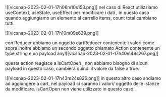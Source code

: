 ![[vlcsnap-2023-02-01-17h06m10s153.png]]
nel caso di React utilizziamo useContext, useState, useEffect per modificare i dati , in questo caso quando aggiungiamo un elemento al carrello  items, count total cambiano tutti.

![[vlcsnap-2023-02-01-17h10m09s639.png]]

con Reducer abbiamo un oggetto cartReducer contenente i valori come sopra inoltre abbiamo un secondo oggetto chiamato Action contenente un type string e un payload any![[vlcsnap-2023-02-01-17h40m48s267.png]]

questa action reagisce a isCartOpen , non abbiamo bisogno di alcun payload in questo caso, cambierá quindi il valore da false a true.

![[vlcsnap-2023-02-01-17h43m24s826.png]]
in questo altro caso andiamo ad aggiungere a cart, nel payload ci saranno i valori/ oggetto delle istanze da modificare.
isCartOpen non viene utilizzato in questo caso.